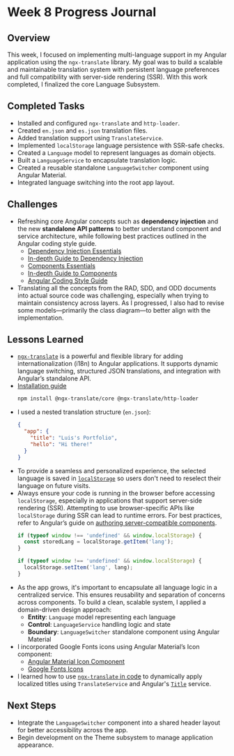 # Week 8 Progress Journal

## Overview
This week, I focused on implementing multi-language support in my Angular application using the `ngx-translate` library. My goal was to build a scalable and maintainable translation system with persistent language preferences and full compatibility with server-side rendering (SSR). With this work completed, I finalized the core Language Subsystem.

## Completed Tasks
- Installed and configured `ngx-translate` and `http-loader`.
- Created `en.json` and `es.json` translation files.
- Added translation support using `TranslateService`.
- Implemented `localStorage` language persistence with SSR-safe checks.
- Created a `Language` model to represent languages as domain objects.
- Built a `LanguageService` to encapsulate translation logic.
- Created a reusable standalone `LanguageSwitcher` component using Angular Material.
- Integrated language switching into the root app layout.

## Challenges
- Refreshing core Angular concepts such as **dependency injection** and the new **standalone API patterns** to better understand component and service architecture, while following best practices outlined in the Angular coding style guide.
  - [Dependency Injection Essentials](https://angular.dev/essentials/dependency-injection)
  - [In-depth Guide to Dependency Injection](https://angular.dev/guide/di)
  - [Components Essentials](https://angular.dev/essentials/components)
  - [In-depth Guide to Components](https://angular.dev/guide/components)
  - [Angular Coding Style Guide](https://angular.dev/style-guide)
- Translating all the concepts from the RAD, SDD, and ODD documents into actual source code was challenging, especially when trying to maintain consistency across layers. As I progressed, I also had to revise some models—primarily the class diagram—to better align with the implementation.

## Lessons Learned
- [`ngx-translate`](https://ngx-translate.org/) is a powerful and flexible library for adding internationalization (i18n) to Angular applications. It supports dynamic language switching, structured JSON translations, and integration with Angular’s standalone API.
- [Installation guide](https://ngx-translate.org/getting-started/installation/)
  ```bash
  npm install @ngx-translate/core @ngx-translate/http-loader
  ```
- I used a nested translation structure (`en.json`):
  ```json
  {
    "app": {
      "title": "Luis's Portfolio",
      "hello": "Hi there!"
    }
  }
  ```
- To provide a seamless and personalized experience, the selected language is saved in [`localStorage`](https://developer.mozilla.org/en-US/docs/Web/API/Window/localStorage) so users don't need to reselect their language on future visits.
- Always ensure your code is running in the browser before accessing `localStorage`, especially in applications that support server-side rendering (SSR). Attempting to use browser-specific APIs like `localStorage` during SSR can lead to runtime errors. For best practices, refer to Angular’s guide on [authoring server-compatible components](https://angular.dev/guide/ssr#authoring-server-compatible-components).
  ```ts
  if (typeof window !== 'undefined' && window.localStorage) {
    const storedLang = localStorage.getItem('lang');
  }

  if (typeof window !== 'undefined' && window.localStorage) {
    localStorage.setItem('lang', lang);
  }
  ```
- As the app grows, it's important to encapsulate all language logic in a centralized service. This ensures reusability and separation of concerns across components. To build a clean, scalable system, I applied a domain-driven design approach:
  - **Entity**: `Language` model representing each language
  - **Control**: `LanguageService` handling logic and state
  - **Boundary**: `LanguageSwitcher` standalone component using Angular Material
- I incorporated Google Fonts icons using Angular Material’s Icon component:
  - [Angular Material Icon Component](https://material.angular.dev/components/icon/overview)
  - [Google Fonts Icons](https://fonts.google.com/icons)
- I learned how to use [`ngx-translate` in code](https://ngx-translate.org/getting-started/translating-your-components/#using-translations-in-code) to dynamically apply localized titles using `TranslateService` and Angular's [`Title`](https://angular.dev/api/platform-browser/Title) service.

## Next Steps
- Integrate the `LanguageSwitcher` component into a shared header layout for better accessibility across the app.
- Begin development on the Theme subsystem to manage application appearance.